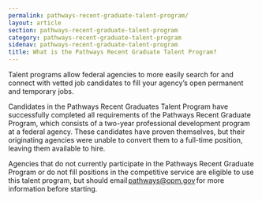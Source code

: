 ```yaml
---
permalink: pathways-recent-graduate-talent-program/
layout: article
section: pathways-recent-graduate-talent-program
category: pathways-recent-graduate-talent-program
sidenav: pathways-recent-graduate-talent-program
title: What is the Pathways Recent Graduate Talent Program?
---
```


Talent programs allow federal agencies to more easily search for and connect with vetted job candidates to fill your agency’s open permanent and temporary jobs.

Candidates in the Pathways Recent Graduates Talent Program have successfully completed all requirements of the Pathways Recent Graduate Program, which consists of a two-year professional development program at a federal agency. These candidates have proven themselves, but their originating agencies were unable to convert them to a full-time position, leaving them available to hire.

Agencies that do not currently participate in the Pathways Recent Graduate Program or do not fill positions in the competitive service are eligible to use this talent program, but should email [pathways@opm.gov](mailto:pathways@opm.gov) for more information before starting.
